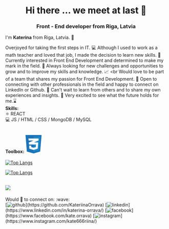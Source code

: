 <div align='center'>
  
# Hi there … we meet at last 🤩

### **Front - End developer from Riga, Latvia** ####
</div>  

I'm **Katerina** from Riga, Latvia. 📍

Overjoyed for taking the first steps in IT. 💻
Although I used to work as a math teacher and loved that job, I made the decision to learn new skills. 💁
Currently interested in Front End Development and determined to make my mark in the field. 🙏
Always looking for new challenges and opportunities to grow and to improve my skills and knowledge. 📈 <br Would love to be part of a team that shares my passion for Front End Development. 👥
Open to connecting with other professionals in the field and happy to connect on LinkedIn or Github. 👋
Can't wait to learn from others and to share my own experiences and insights. 📓
Very excited to see what the future holds for me.⌛
<br>
**Skills:** <br>
⚛️ REACT  <br>
💻 JS / HTML / CSS / MongoDB / MySQL 
<br>
<br>
<br>
**Toolbox:**
<img src="https://github.com/KateriinaOrrava/KateriinaOrrava/blob/main/css-3.svg" width='50px'/>
<img src="" width='50px'/>
<img src="" width='50px'/>
<img src="" width='50px'/>
<img src="" width='50px'/>
<img src="" width='50px'/>
<img src="" width='50px'/>
<img src="" width='50px'/>
<img src="" width='50px'/>
<br/><br/>
[![Top Langs](https://github-readme-stats.vercel.app/api/top-langs/?username=anuraghazra&hide_progress=true)](https://github.com/anuraghazra/github-readme-stats)

[![Top Langs](https://github-readme-stats.vercel.app/api/top-langs/?username=KateriinaOrrava)](https://github.com/KateriinaOrrava/github-readme-stats)
<br/><br/>

<img src='https://github.com/KateriinaOrrava/KateriinaOrrava/blob/main/chrome-capture-2023-1-22.gif' width='250'>
<br/><br/>
Would 💙 to connect on: :wave: <br>
[<img src='https://cdn.jsdelivr.net/npm/simple-icons@3.0.1/icons/github.svg' alt='github' height='40'>](https://github.com/KateriinaOrrava)
[<img src='https://cdn.jsdelivr.net/npm/simple-icons@3.0.1/icons/linkedin.svg' alt='linkedin' height='40'>](https://www.linkedin.com/in/katerina-orrava/) 
[<img src='https://cdn.jsdelivr.net/npm/simple-icons@3.0.1/icons/facebook.svg' alt='facebook' height='40'>](https://www.facebook.com/kate.orrava)
[<img src='https://cdn.jsdelivr.net/npm/simple-icons@3.0.1/icons/instagram.svg' alt='instagram' height='40'>](https://www.instagram.com/kate666riina/)

